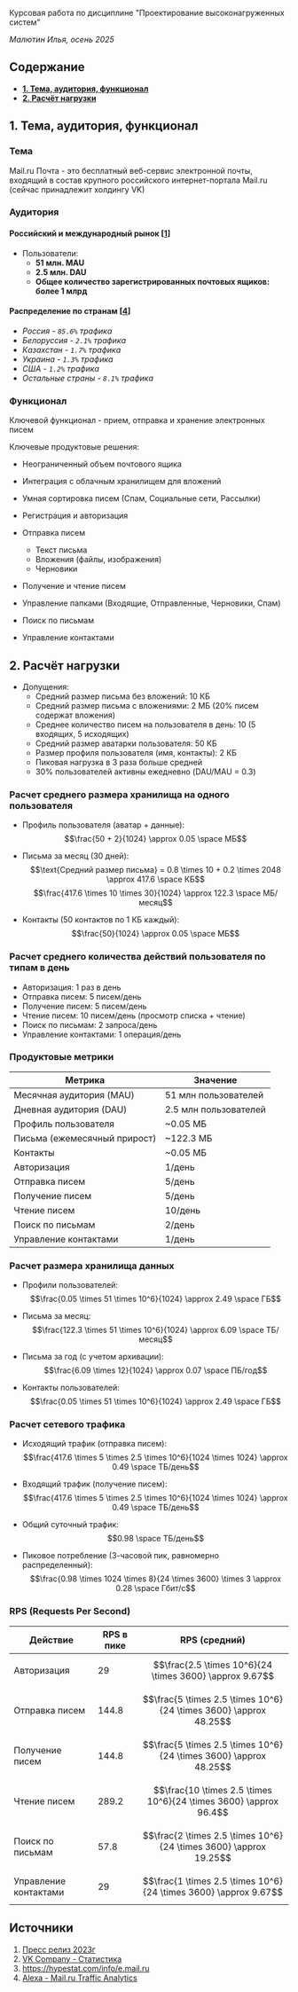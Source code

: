 Курсовая работа по дисциплине "Проектирование высоконагруженных систем"

*Малютин Илья, осень 2025*

## Содержание
* [**1. Тема, аудитория, функционал**](#1-тема-аудитория-функционал)
* [**2. Расчёт нагрузки**](#2-расчёт-нагрузки)

## 1. Тема, аудитория, функционал

### Тема

Mail.ru Почта - это бесплатный веб-сервис электронной почты, входящий в состав крупного российского интернет-портала Mail.ru (сейчас принадлежит холдингу VK)

### Аудитория

#### Российский и международный рынок [[1](https://vk.company/ru/press/releases/11388)]
* Пользователи:
  * **51 млн. MAU** 
  * **2.5 млн. DAU**
  * **Общее количество зарегистрированных почтовых ящиков: более 1 млрд**

#### Распределение по странам [[4](https://www.alexa.com/siteinfo/mail.ru)]
* *Россия - ```85.6%``` трафика*
* *Белоруссия - ```2.1%``` трафика*
* *Казахстан - ```1.7%``` трафика*
* *Украина - ```1.3%``` трафика*
* *США - ```1.2%``` трафика*
* *Остальные страны - ```8.1%``` трафика*

### Функционал

Ключевой функционал - прием, отправка и хранение электронных писем

Ключевые продуктовые решения:
* Неограниченный объем почтового ящика
* Интеграция с облачным хранилищем для вложений
* Умная сортировка писем (Спам, Социальные сети, Рассылки)

* Регистрация и авторизация
* Отправка писем
  * Текст письма
  * Вложения (файлы, изображения)
  * Черновики
* Получение и чтение писем
* Управление папками (Входящие, Отправленные, Черновики, Спам)
* Поиск по письмам
* Управление контактами

## 2. Расчёт нагрузки

* Допущения:
  * Средний размер письма без вложений: 10 КБ
  * Средний размер письма с вложениями: 2 МБ (20% писем содержат вложения)
  * Среднее количество писем на пользователя в день: 10 (5 входящих, 5 исходящих)
  * Средний размер аватарки пользователя: 50 КБ
  * Размер профиля пользователя (имя, контакты): 2 КБ
  * Пиковая нагрузка в 3 раза больше средней
  * 30% пользователей активны ежедневно (DAU/MAU = 0.3)

### Расчет среднего размера хранилища на одного пользователя

* Профиль пользователя (аватар + данные):
$$\frac{50 + 2}{1024} \approx 0.05 \space МБ$$

* Письма за месяц (30 дней):
$$\text{Средний размер письма} = 0.8 \times 10 + 0.2 \times 2048 \approx 417.6 \space КБ$$
$$\frac{417.6 \times 10 \times 30}{1024} \approx 122.3 \space МБ/месяц$$

* Контакты (50 контактов по 1 КБ каждый):
$$\frac{50}{1024} \approx 0.05 \space МБ$$

### Расчет среднего количества действий пользователя по типам в день

* Авторизация: 1 раз в день
* Отправка писем: 5 писем/день
* Получение писем: 5 писем/день
* Чтение писем: 10 писем/день (просмотр списка + чтение)
* Поиск по письмам: 2 запроса/день
* Управление контактами: 1 операция/день

### Продуктовые метрики

| Метрика                                | Значение                  |
|----------------------------------------|---------------------------|
| Месячная аудитория (MAU)               | 51 млн пользователей     |
| Дневная аудитория (DAU)                | 2.5 млн пользователей      |
| Профиль пользователя                   | ~0.05 МБ                  |
| Письма (ежемесячный прирост)           | ~122.3 МБ                 |
| Контакты                               | ~0.05 МБ                  |
| Авторизация                            | 1/день                    |
| Отправка писем                         | 5/день                    |
| Получение писем                        | 5/день                    |
| Чтение писем                           | 10/день                   |
| Поиск по письмам                       | 2/день                    |
| Управление контактами                  | 1/день                    |

### Расчет размера хранилища данных

* Профили пользователей:
$$\frac{0.05 \times 51 \times 10^6}{1024} \approx 2.49 \space ГБ$$

* Письма за месяц:
$$\frac{122.3 \times 51 \times 10^6}{1024} \approx 6.09 \space ТБ/месяц$$

* Письма за год (с учетом архивации):
$$\frac{6.09 \times 12}{1024} \approx 0.07 \space ПБ/год$$

* Контакты пользователей:
$$\frac{0.05 \times 51 \times 10^6}{1024} \approx 2.49 \space ГБ$$

### Расчет сетевого трафика

* Исходящий трафик (отправка писем):
$$\frac{417.6 \times 5 \times 2.5 \times 10^6}{1024 \times 1024} \approx 0.49 \space ТБ/день$$

* Входящий трафик (получение писем):
$$\frac{417.6 \times 5 \times 2.5 \times 10^6}{1024 \times 1024} \approx 0.49 \space ТБ/день$$

* Общий суточный трафик:
$$0.98 \space ТБ/день$$

* Пиковое потребление (3-часовой пик, равномерно распределенный):
$$\frac{0.98 \times 1024 \times 8}{24 \times 3600} \times 3 \approx 0.28 \space Гбит/с$$

### RPS (Requests Per Second)

| Действие                               | RPS в пике                | RPS (средний)           |
|----------------------------------------|---------------------------|-------------------------|
| Авторизация                            | 29                       | $$\frac{2.5 \times 10^6}{24 \times 3600} \approx 9.67$$ |
| Отправка писем                         | 144.8                      | $$\frac{5 \times 2.5 \times 10^6}{24 \times 3600} \approx 48.25$$ |
| Получение писем                        | 144.8                      | $$\frac{5 \times 2.5 \times 10^6}{24 \times 3600} \approx 48.25$$ |
| Чтение писем                           | 289.2                      | $$\frac{10 \times 2.5 \times 10^6}{24 \times 3600} \approx 96.4$$ |
| Поиск по письмам                       | 57.8                       | $$\frac{2 \times 2.5 \times 10^6}{24 \times 3600} \approx 19.25$$ |
| Управление контактами                  | 29                       | $$\frac{1 \times 2.5 \times 10^6}{24 \times 3600} \approx 9.67$$ |

## Источники
1. [Пресс релиз 2023г]([[1](https://vk.company/ru/press/releases/11388)])
2. [VK Company - Статистика](https://vk.company/ru/company/statistics/)
3. https://hypestat.com/info/e.mail.ru
4. [Alexa - Mail.ru Traffic Analytics](https://www.alexa.com/siteinfo/mail.ru)